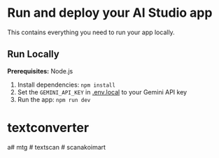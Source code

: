 # Run and deploy your AI Studio app

This contains everything you need to run your app locally.

## Run Locally

**Prerequisites:**  Node.js


1. Install dependencies:
   `npm install`
2. Set the `GEMINI_API_KEY` in [.env.local](.env.local) to your Gemini API key
3. Run the app:
   `npm run dev`
# textconverter
a#   m t g  
 #   t e x t s c a n  
 #   s c a n a k o i m a r t  
 